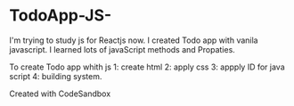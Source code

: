 # TodoApp-JS-
I'm trying to study js for Reactjs now.
I created Todo app with vanila javascript.
I learned lots of javaScript methods and Propaties.

To create Todo app whith js
1: create html
2: apply css 
3: appply ID for java script
4: building system.


Created with CodeSandbox
